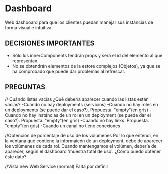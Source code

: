 # Dashboard
Web dashboard para que los clientes puedan manejar sus instáncias de forma visual e intuitiva.

DECISIONES IMPORTANTES
---------------------------------------------------------
- Sólo los innerComponents tendrán props y será el id del elemento al que representan.
- No se obtendrán elementos de la estore complejos (Objetos), ya que se ha comprobado que puede dar problemas al refrescar.


PREGUNTAS
---------------------------------------------------------
// Cuándo listas vacías
¿Qué debería aparecer cuando las listas están vacías? 
-Cuando no hay deployments (servicios)
-Cuando no hay roles en un deployments (se puede dar el caso?). Propuesta. "empty"(en gris)
-Cuando no hay instáncias de un rol en un deployment (se puede dar el caso?). Propuesta. "empty"(en gris)
-Cuando no hay links. Propuesta. "empty"(en gris)
-Cuando un canal no tiene conexiones

//Obtención de porcentaje de uso de los volúmenes
Por lo que entendí, en la ventana que contiene la informaicón de un deployment, debe de aparecer los volúmenes de cada rol.
Cuando mantengamos el volúmen, debería de aparecer, según el dashboard 'muestra total de uso'.
¿Cómo puedo obtener éste dato?

//Vista new Web Service (normal)
Falta por definir